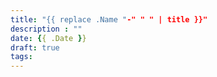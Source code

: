 ```yaml
---
title: "{{ replace .Name "-" " " | title }}"
description : ""
date: {{ .Date }}
draft: true
tags:
---
```

